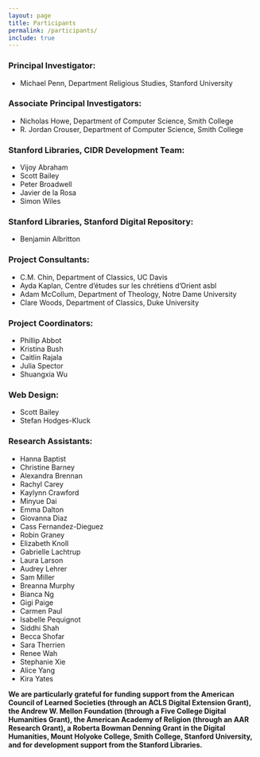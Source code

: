 ```yaml
---
layout: page
title: Participants
permalink: /participants/
include: true
---
```


### Principal Investigator:

- Michael Penn, Department Religious Studies, Stanford University


### Associate Principal Investigators:
- Nicholas Howe, Department of Computer Science, Smith College
- R. Jordan Crouser, Department of Computer Science, Smith College


### Stanford Libraries, CIDR Development Team:
- Vijoy Abraham
- Scott Bailey
- Peter Broadwell
- Javier de la Rosa
- Simon Wiles


### Stanford Libraries, Stanford Digital Repository:
- Benjamin Albritton


### Project Consultants:
- C.M. Chin, Department of Classics, UC Davis
- Ayda Kaplan, Centre d’études sur les chrétiens d’Orient asbl
- Adam McCollum, Department of Theology, Notre Dame University
- Clare Woods, Department of Classics, Duke University


### Project Coordinators:
- Phillip Abbot
- Kristina Bush
- Caitlin Rajala
- Julia Spector
- Shuangxia Wu


### Web Design:
- Scott Bailey
- Stefan Hodges-Kluck


### Research Assistants:
- Hanna Baptist
- Christine Barney
- Alexandra Brennan
- Rachyl Carey
- Kaylynn Crawford
- Minyue Dai
- Emma Dalton
- Giovanna Diaz
- Cass Fernandez-Dieguez
- Robin Graney
- Elizabeth Knoll
- Gabrielle Lachtrup
- Laura Larson
- Audrey Lehrer
- Sam Miller
- Breanna Murphy
- Bianca Ng
- Gigi Paige
- Carmen Paul
- Isabelle Pequignot
- Siddhi Shah
- Becca Shofar
- Sara Therrien
- Renee Wah
- Stephanie Xie
- Alice Yang
- Kira Yates


**We are particularly grateful for funding support from the American Council of Learned Societies (through an ACLS Digital Extension Grant), the Andrew W. Mellon Foundation (through a Five College Digital Humanities Grant), the American Academy of Religion (through an AAR Research Grant), a Roberta Bowman Denning Grant in the Digital Humanities, Mount Holyoke College, Smith College, Stanford University, and for development support from the Stanford Libraries.**
<br/><br/><br/>